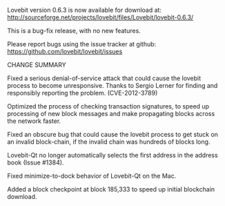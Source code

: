 Lovebit version 0.6.3 is now available for download at:
  http://sourceforge.net/projects/lovebit/files/Lovebit/lovebit-0.6.3/

This is a bug-fix release, with no new features.

Please report bugs using the issue tracker at github:
  https://github.com/lovebit/lovebit/issues

CHANGE SUMMARY

Fixed a serious denial-of-service attack that could cause the
lovebit process to become unresponsive. Thanks to Sergio Lerner
for finding and responsibly reporting the problem. (CVE-2012-3789)

Optimized the process of checking transaction signatures, to
speed up processing of new block messages and make propagating
blocks across the network faster.

Fixed an obscure bug that could cause the lovebit process to get
stuck on an invalid block-chain, if the invalid chain was
hundreds of blocks long.

Lovebit-Qt no longer automatically selects the first address
in the address book (Issue #1384).

Fixed minimize-to-dock behavior of Lovebit-Qt on the Mac.

Added a block checkpoint at block 185,333 to speed up initial
blockchain download.
